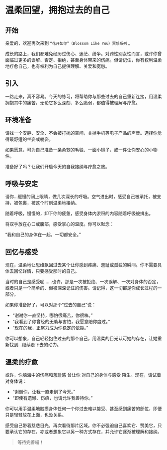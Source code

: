 # 温柔回望，拥抱过去的自己

## 开始

亲爱的，欢迎再次来到 `“花开如你”（Blossom Like You）冥想系列` 。

成长的路上，我们都难免经历过伤心、迷茫、纷争。对跨性别女性而言，或许你曾面临过更多的误解、否定、拒绝，甚至身体带来的伤痛。但请记住，你有权利温柔地疗愈自己，也有权利为自己提供理解、关爱和宽恕。

## 引入

一路走来，真不容易。今天的练习，将帮助你与那些过去的自己重新连接，用温柔拥抱其中的痛苦，无论它多么深刻、多么脆弱，都值得被理解与疗愈。

## 环境准备

请找一个安静、安全、不会被打扰的空间，关掉手机等电子产品的声音。选择你觉得最舒适的坐姿或躺姿。

如果愿意，可为自己准备一条柔软的毛毯、一面小镜子，或一件让你安心的小物件。

准备好了吗？让我们开启今天的自我接纳与疗愈之旅。

## 呼吸与安定

请你…缓慢的闭上眼睛，做几次深长的呼吸。空气进出时，感受自己被承托，被支持，被包裹，被这个时刻温柔地接纳。

随着呼吸，慢慢的，卸下你的疲惫，感受身体内淤积的内容随着呼吸被排出。

将双手放在心口或腹部，感受掌心的温度。你可以默念：

“我和自己的身体在一起，一切都安全。”

## 回忆与感受

现在，温柔地让思维飘回过去某个让你感到疼痛、羞耻或孤独的瞬间。你不需要具体去回忆详情，只要感受那时的自己。	

当时的自己是感受呢……也许，那是一次被拒绝、一次误解、一次对身体的否定，或者只是一个简单的、但被深深记住的伤害。请记得，这一切都是你成长过程的一部分。

如果你准备好了，可以对那个“过去的自己”说：

- “谢谢你一直坚持，哪怕很痛苦，你很棒。”
- “我看到了你曾经的无助与害怕，我愿意陪你度过。”
- “现在的我，正努力成为你稳定的依靠。”

你可以想象，自己轻轻抱住过去的那个自己，用温柔的目光认可她的存在，让她重新找到…继续走下去的动力。

## 温柔的疗愈

或许，你脑海中的伤痛和羞耻感 曾让你 对自己的身体与感受 陌生。现在，请试着对身体说：

- “谢谢你，让我一直走到了今天。”
- “即使有遗憾、伤痕，也请允许我善待你。”

你可以用手温柔地触摸身体任何一个你过去难以接受、甚至感到痛苦的部位，即便只是轻轻放在上面，也没关系。

感受自己带着慈悲目光，再次看待那片区域。你不必强迫自己喜欢它、赞美它，只要承认它的存在，亦或者想象它以另一种方式存在，并允许它逐渐被理解和接纳。

> 等待完善喵！